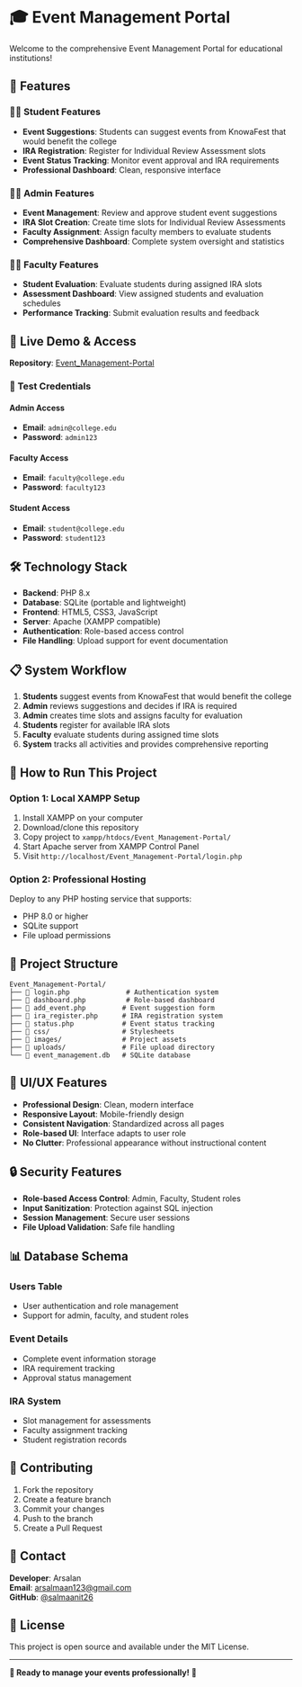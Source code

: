 # 🎓 Event Management Portal

Welcome to the comprehensive Event Management Portal for educational institutions!

## 🌟 Features

### 👨‍🎓 **Student Features**
- **Event Suggestions**: Students can suggest events from KnowaFest that would benefit the college
- **IRA Registration**: Register for Individual Review Assessment slots
- **Event Status Tracking**: Monitor event approval and IRA requirements
- **Professional Dashboard**: Clean, responsive interface

### 👨‍💼 **Admin Features**
- **Event Management**: Review and approve student event suggestions
- **IRA Slot Creation**: Create time slots for Individual Review Assessments
- **Faculty Assignment**: Assign faculty members to evaluate students
- **Comprehensive Dashboard**: Complete system oversight and statistics

### 👩‍🏫 **Faculty Features**
- **Student Evaluation**: Evaluate students during assigned IRA slots
- **Assessment Dashboard**: View assigned students and evaluation schedules
- **Performance Tracking**: Submit evaluation results and feedback

## 🚀 Live Demo & Access

**Repository**: [Event_Management-Portal](https://github.com/salmaanit26/Event_Management-Portal)

### 🔐 Test Credentials

#### Admin Access
- **Email**: `admin@college.edu`
- **Password**: `admin123`

#### Faculty Access  
- **Email**: `faculty@college.edu`
- **Password**: `faculty123`

#### Student Access
- **Email**: `student@college.edu` 
- **Password**: `student123`

## 🛠️ Technology Stack

- **Backend**: PHP 8.x
- **Database**: SQLite (portable and lightweight)
- **Frontend**: HTML5, CSS3, JavaScript
- **Server**: Apache (XAMPP compatible)
- **Authentication**: Role-based access control
- **File Handling**: Upload support for event documentation

## 📋 System Workflow

1. **Students** suggest events from KnowaFest that would benefit the college
2. **Admin** reviews suggestions and decides if IRA is required
3. **Admin** creates time slots and assigns faculty for evaluation
4. **Students** register for available IRA slots
5. **Faculty** evaluate students during assigned time slots
6. **System** tracks all activities and provides comprehensive reporting

## 🔧 How to Run This Project

### Option 1: Local XAMPP Setup
1. Install XAMPP on your computer
2. Download/clone this repository
3. Copy project to `xampp/htdocs/Event_Management-Portal/`
4. Start Apache server from XAMPP Control Panel
5. Visit `http://localhost/Event_Management-Portal/login.php`

### Option 2: Professional Hosting
Deploy to any PHP hosting service that supports:
- PHP 8.0 or higher
- SQLite support  
- File upload permissions

## 📁 Project Structure

```
Event_Management-Portal/
├── 📄 login.php              # Authentication system
├── 📄 dashboard.php          # Role-based dashboard
├── 📄 add_event.php         # Event suggestion form
├── 📄 ira_register.php      # IRA registration system
├── 📄 status.php            # Event status tracking
├── 📁 css/                  # Stylesheets
├── 📁 images/               # Project assets
├── 📁 uploads/              # File upload directory
└── 📄 event_management.db   # SQLite database
```

## 🎨 UI/UX Features

- **Professional Design**: Clean, modern interface
- **Responsive Layout**: Mobile-friendly design
- **Consistent Navigation**: Standardized across all pages
- **Role-based UI**: Interface adapts to user role
- **No Clutter**: Professional appearance without instructional content

## 🔒 Security Features

- **Role-based Access Control**: Admin, Faculty, Student roles
- **Input Sanitization**: Protection against SQL injection
- **Session Management**: Secure user sessions
- **File Upload Validation**: Safe file handling

## 📊 Database Schema

### Users Table
- User authentication and role management
- Support for admin, faculty, and student roles

### Event Details
- Complete event information storage
- IRA requirement tracking
- Approval status management

### IRA System
- Slot management for assessments
- Faculty assignment tracking
- Student registration records

## 🤝 Contributing

1. Fork the repository
2. Create a feature branch
3. Commit your changes
4. Push to the branch
5. Create a Pull Request

## 📧 Contact

**Developer**: Arsalan  
**Email**: arsalmaan123@gmail.com  
**GitHub**: [@salmaanit26](https://github.com/salmaanit26)

## 📝 License

This project is open source and available under the MIT License.

---

**🎯 Ready to manage your events professionally!** 🚀
